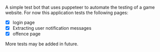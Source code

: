 A simple test bot that uses puppeteer to automate the testing of a game website.
For now this application tests the following pages:
- [X] login page
- [x] Extracting user notification messages
- [x] offence page

More tests may be added in future.